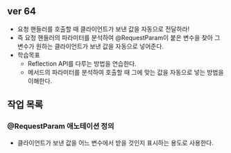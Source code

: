 ## ver 64
- 요청 핸들러를 호출할 때 클라이언트가 보낸 값을 자동으로 전달하라!
- 즉 요청 핸들러의 파라미터를 분석하여 @RequestParam이 붙은 변수을 찾아
  그 변수가 원하는 클라이언트가 보낸 값을 자동으로 넣어준다.
- 학습목표
  - Reflection API를 다루는 방법을 연습한다.
  - 메서드의 파라미터를 분석하여 호출할 때 그에 맞는 값을 자동으로 넣는 방법을 이해한다.

## 작업 목록 

### @RequestParam 애노테이션 정의
- 클라이언트가 보낸 값을 어느 변수에서 받을 것인지 표시하는 용도로 사용한다.







